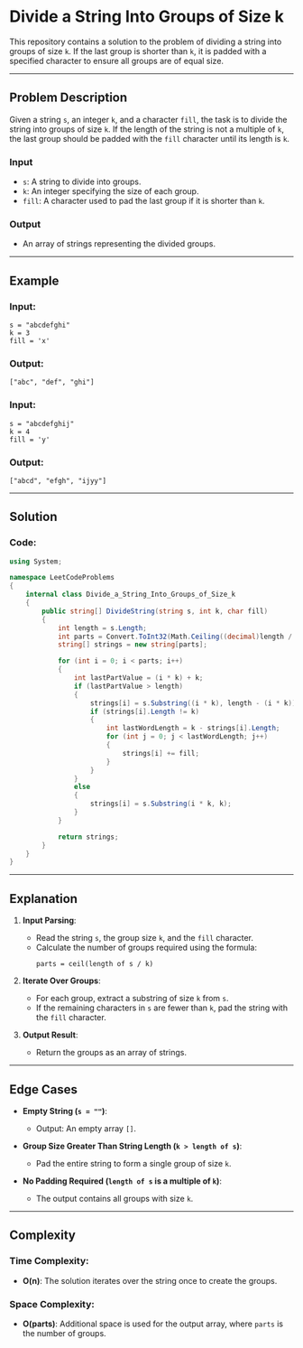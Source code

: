# Divide a String Into Groups of Size k

This repository contains a solution to the problem of dividing a string into groups of size `k`. If the last group is shorter than `k`, it is padded with a specified character to ensure all groups are of equal size.

---

## Problem Description

Given a string `s`, an integer `k`, and a character `fill`, the task is to divide the string into groups of size `k`. If the length of the string is not a multiple of `k`, the last group should be padded with the `fill` character until its length is `k`.

### Input

- `s`: A string to divide into groups.
- `k`: An integer specifying the size of each group.
- `fill`: A character used to pad the last group if it is shorter than `k`.

### Output

- An array of strings representing the divided groups.

---

## Example

### Input:
```plaintext
s = "abcdefghi"
k = 3
fill = 'x'
```

### Output:
```plaintext
["abc", "def", "ghi"]
```

### Input:
```plaintext
s = "abcdefghij"
k = 4
fill = 'y'
```

### Output:
```plaintext
["abcd", "efgh", "ijyy"]
```

---

## Solution

### Code:
```csharp
using System;

namespace LeetCodeProblems
{
    internal class Divide_a_String_Into_Groups_of_Size_k
    {
        public string[] DivideString(string s, int k, char fill)
        {
            int length = s.Length;
            int parts = Convert.ToInt32(Math.Ceiling((decimal)length / k));
            string[] strings = new string[parts];

            for (int i = 0; i < parts; i++)
            {
                int lastPartValue = (i * k) + k;
                if (lastPartValue > length)
                {
                    strings[i] = s.Substring((i * k), length - (i * k));
                    if (strings[i].Length != k)
                    {
                        int lastWordLength = k - strings[i].Length;
                        for (int j = 0; j < lastWordLength; j++)
                        {
                            strings[i] += fill;
                        }
                    }
                }
                else
                {
                    strings[i] = s.Substring(i * k, k);
                }
            }

            return strings;
        }
    }
}
```

---

## Explanation

1. **Input Parsing**:
   - Read the string `s`, the group size `k`, and the `fill` character.
   - Calculate the number of groups required using the formula: 
     ```
     parts = ceil(length of s / k)
     ```

2. **Iterate Over Groups**:
   - For each group, extract a substring of size `k` from `s`.
   - If the remaining characters in `s` are fewer than `k`, pad the string with the `fill` character.

3. **Output Result**:
   - Return the groups as an array of strings.

---

## Edge Cases

- **Empty String (`s = ""`)**:
  - Output: An empty array `[]`.

- **Group Size Greater Than String Length (`k > length of s`)**:
  - Pad the entire string to form a single group of size `k`.

- **No Padding Required (`length of s` is a multiple of `k`)**:
  - The output contains all groups with size `k`.

---

## Complexity

### Time Complexity:
- **O(n)**: The solution iterates over the string once to create the groups.

### Space Complexity:
- **O(parts)**: Additional space is used for the output array, where `parts` is the number of groups.
